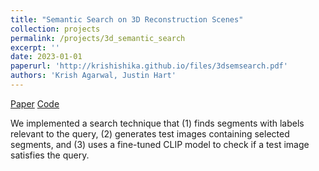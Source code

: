 ```yaml
---
title: "Semantic Search on 3D Reconstruction Scenes"
collection: projects
permalink: /projects/3d_semantic_search
excerpt: ''
date: 2023-01-01
paperurl: 'http://krishishika.github.io/files/3dsemsearch.pdf'
authors: 'Krish Agarwal, Justin Hart'
---
```


[Paper](http://krishagarwal.github.io/files/3dsemsearch.pdf)
[Code](https://github.com/krishagarwal/code)

We implemented a search technique that (1) finds segments with labels relevant to the query, (2) generates test images containing selected segments, and (3) uses a fine-tuned CLIP model to check if a test image satisfies the query.